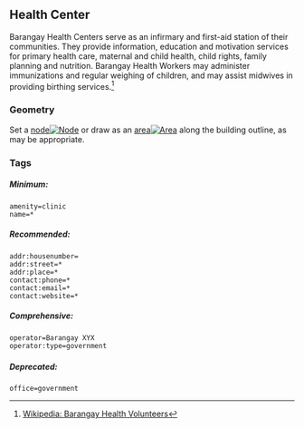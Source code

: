 ## Health Center

Barangay Health Centers serve as an infirmary and first-aid station of their communities. They provide information, education and motivation services for primary health care, maternal and child health, child rights, family planning and nutrition. Barangay Health Workers may administer immunizations and regular weighing of children, and may assist midwives in providing birthing services.[^1]

### **Geometry**

Set a [node](http://wiki.openstreetmap.org/wiki/Node)[![](http://wiki.openstreetmap.org/w/images/thumb/7/76/Osm_element_node.svg/20px-Osm_element_node.svg.png "Node")](http://wiki.openstreetmap.org/wiki/Elements#Node) or draw as an [area](http://wiki.openstreetmap.org/wiki/Area)[![](http://wiki.openstreetmap.org/w/images/thumb/e/e6/Osm_element_area.svg/20px-Osm_element_area.svg.png "Area")](http://wiki.openstreetmap.org/wiki/Elements#Area_.28closed_way.29) along the building outline, as may be appropriate.

### Tags

##### Minimum:

```
amenity=clinic
name=*
```

##### Recommended:

```
addr:housenumber=
addr:street=*
addr:place=*
contact:phone=*
contact:email=*
contact:website=*
```

##### Comprehensive:

```markdown
operator=Barangay XYX
operator:type=government
```

##### Deprecated:

```
office=government
```

[^1]: [Wikipedia: Barangay Health Volunteers](https://en.wikipedia.org/wiki/Barangay_Health_Volunteers)

